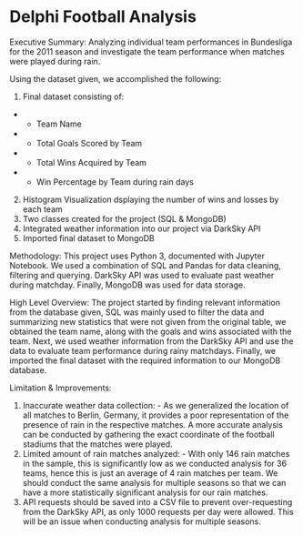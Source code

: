 # Delphi Football Analysis

Executive Summary: Analyzing individual team performances in Bundesliga for the 2011 season and investigate the team performance when matches were played during rain.

Using the dataset given, we accomplished the following:
1. Final dataset consisting of:
*  - Team Name
*  - Total Goals Scored by Team
*  - Total Wins Acquired by Team
*  - Win Percentage by Team during rain days
2. Histogram Visualization dsplaying the number of wins and losses by each team
3. Two classes created for the project (SQL & MongoDB)
4. Integrated weather information into our project via DarkSky API
5. Imported final dataset to MongoDB

Methodology: This project uses Python 3, documented with Jupyter Notebook. We used a combination of SQL and Pandas for data cleaning, filtering and querying. DarkSky API was used to evaluate past weather during matchday. Finally, MongoDB was used for data storage.

High Level Overview: The project started by finding relevant information from the database given, SQL was mainly used to filter the data and summarizing new statistics that were not given from the original table, we obtained the team name, along with the goals and wins associated with the team. Next, we used weather information from the DarkSky API and use the data to evaluate team performance during rainy matchdays. Finally, we imported the final dataset with the required information to our MongoDB database.

Limitation & Improvements:
1. Inaccurate weather data collection: - As we generalized the location of all matches to Berlin, Germany, it provides a poor representation of the presence of rain in the respective matches. A more accurate analysis can be conducted by gathering the exact coordinate of the football stadiums that the matches were played.
2. Limited amount of rain matches analyzed: - With only 146 rain matches in the sample, this is significantly low as we conducted analysis for 36 teams, hence this is just an average of 4 rain matches per team. We should conduct the same analysis for multiple seasons so that we can have a more statistically significant analysis for our rain matches.
3. API requests should be saved into a CSV file to prevent over-requesting from the DarkSky API, as only 1000 requests per day were allowed. This will be an issue when conducting analysis for multiple seasons.
